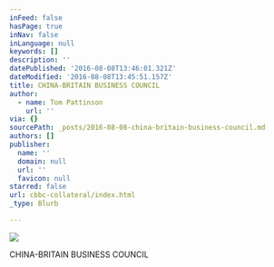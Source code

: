 ```yaml
---
inFeed: false
hasPage: true
inNav: false
inLanguage: null
keywords: []
description: ''
datePublished: '2016-08-08T13:46:01.321Z'
dateModified: '2016-08-08T13:45:51.157Z'
title: CHINA-BRITAIN BUSINESS COUNCIL
author:
  - name: Tom Pattinson
    url: ''
via: {}
sourcePath: _posts/2016-08-08-china-britain-business-council.md
authors: []
publisher:
  name: ''
  domain: null
  url: ''
  favicon: null
starred: false
url: cbbc-collateral/index.html
_type: Blurb

---
```

![](https://the-grid-user-content.s3-us-west-2.amazonaws.com/7bb5e635-9381-4011-89e0-116f17b7481c.png)

CHINA-BRITAIN BUSINESS COUNCIL